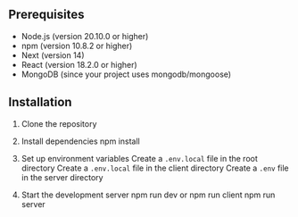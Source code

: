 ## Prerequisites

- Node.js (version 20.10.0 or higher)
- npm (version 10.8.2 or higher)
- Next (version 14)
- React (version 18.2.0 or higher)
- MongoDB (since your project uses mongodb/mongoose)

## Installation

1. Clone the repository
2. Install dependencies
    npm install

    
3. Set up environment variables
    Create a `.env.local` file in the root directory
    Create a `.env.local` file in the client directory
    Create a `.env` file in the server directory




4. Start the development server
npm run dev
or
npm run client
npm run server